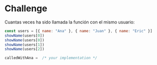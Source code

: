 # Challenge

Cuantas veces ha sido llamada la función con el mismo usuario:

```javascript
const users = [{ name: "Ana" }, { name: "Juan" }, { name: "Eric" }]
showName(users[0])
showName(users[0])
showName(users[1])
showName(users[2])

calledWithAna =  /* your implementation */
```
